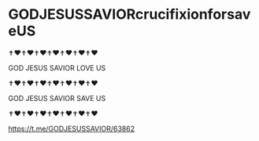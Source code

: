 # GODJESUSSAVIORcrucifixionforsaveUS

✝️❤️✝️❤️✝️❤️✝️❤️✝️❤️✝️❤️✝️❤️

GOD JESUS SAVIOR LOVE US

✝️❤️✝️❤️✝️❤️✝️❤️✝️❤️✝️❤️✝️❤️

GOD JESUS SAVIOR SAVE US

✝️❤️✝️❤️✝️❤️✝️❤️✝️❤️✝️❤️✝️❤️

https://t.me/GODJESUSSAVIOR/63862

